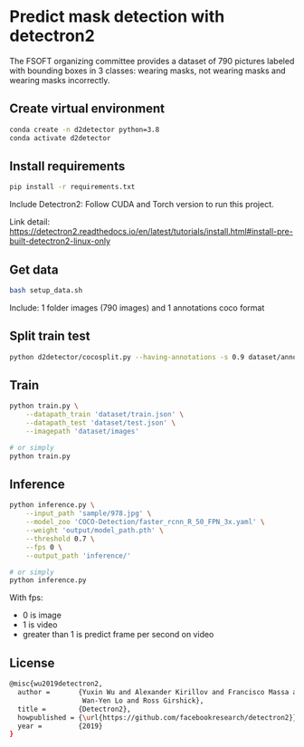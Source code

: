# Predict mask detection with detectron2

The FSOFT organizing committee provides a dataset of 790 pictures labeled with bounding boxes in 3 classes: wearing masks, not wearing masks and wearing masks incorrectly.

## Create virtual environment
```bash
conda create -n d2detector python=3.8
conda activate d2detector
```

## Install requirements
```bash
pip install -r requirements.txt
```
Include Detectron2: Follow CUDA and Torch version to run this project.

Link detail: https://detectron2.readthedocs.io/en/latest/tutorials/install.html#install-pre-built-detectron2-linux-only

## Get data
```bash
bash setup_data.sh
```
Include: 1 folder images (790 images) and 1 annotations coco format

## Split train test
```bash
python d2detector/cocosplit.py --having-annotations -s 0.9 dataset/annotations.json dataset/train.json dataset/test.json
```

## Train
```bash
python train.py \
    --datapath_train 'dataset/train.json' \
    --datapath_test 'dataset/test.json' \
    --imagepath 'dataset/images'

# or simply
python train.py
```

## Inference
```bash
python inference.py \
    --input_path 'sample/978.jpg' \
    --model_zoo 'COCO-Detection/faster_rcnn_R_50_FPN_3x.yaml' \
    --weight 'output/model_path.pth' \
    --threshold 0.7 \
    --fps 0 \
    --output_path 'inference/' 

# or simply
python inference.py
```

With fps:
- 0 is image
- 1 is video
- greater than 1 is predict frame per second on video

## License
```bash
@misc{wu2019detectron2,
  author =       {Yuxin Wu and Alexander Kirillov and Francisco Massa and
                  Wan-Yen Lo and Ross Girshick},
  title =        {Detectron2},
  howpublished = {\url{https://github.com/facebookresearch/detectron2}},
  year =         {2019}
}
```

